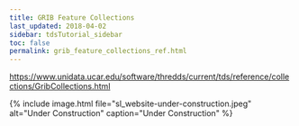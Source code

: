 ```yaml
---
title: GRIB Feature Collections
last_updated: 2018-04-02
sidebar: tdsTutorial_sidebar
toc: false
permalink: grib_feature_collections_ref.html
---
```


https://www.unidata.ucar.edu/software/thredds/current/tds/reference/collections/GribCollections.html

{% include image.html file="sl_website-under-construction.jpeg" alt="Under Construction" caption="Under Construction" %}

